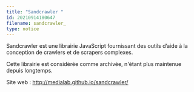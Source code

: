 ```yaml
---
title: "Sandcrawler "
id: 20210914180647
filename: sandcrawler_
type: notice
---
```


Sandcrawler est une librairie JavaScript fournissant des outils d’aide à la conception de crawlers et de scrapers complexes.

Cette librairie est considérée comme archivée, n'étant plus maintenue depuis longtemps.

Site web : <http://medialab.github.io/sandcrawler/>

